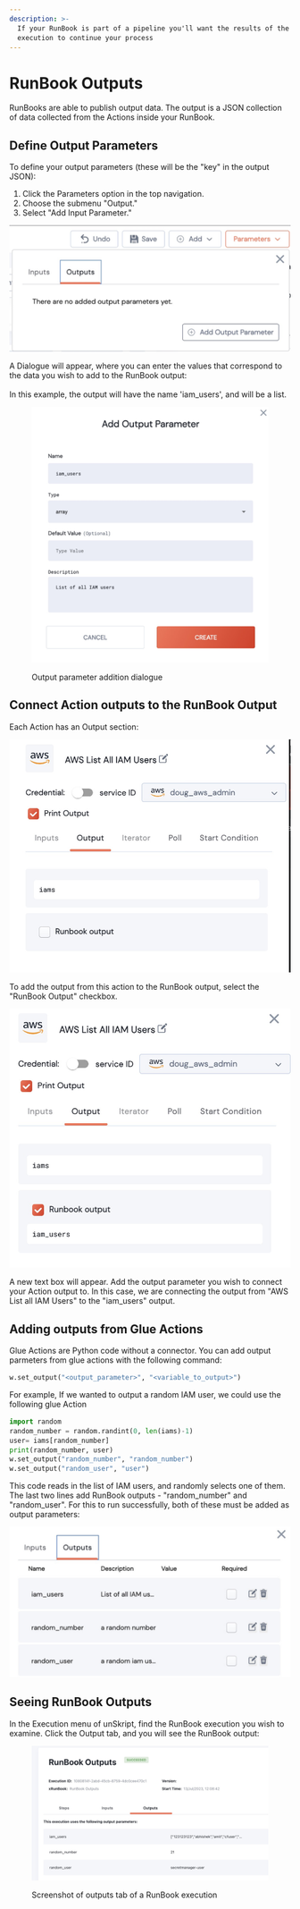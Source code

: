 ```yaml
---
description: >-
  If your RunBook is part of a pipeline you'll want the results of the RunBook
  execution to continue your process
---
```


# RunBook Outputs

RunBooks are able to publish output data.  The output is a JSON collection of data collected from the Actions inside your RunBook.

## Define Output Parameters

To define your output parameters (these will be the "key" in the output JSON):

1. Click the Parameters option in the top navigation.
2. Choose the submenu "Output."
3. Select "Add Input Parameter."

![the Output parameter menu](<../../.gitbook/assets/image (5).png>)



A Dialogue will appear, where you can enter the values that correspond to the data you wish to add to the RunBook output:\
\
In this example, the output will have the name 'iam\_users', and will be a list.

<figure><img src="../../.gitbook/assets/Screenshot 2023-07-13 at 11.32.04.jpg" alt="" width="563"><figcaption><p>Output parameter addition dialogue</p></figcaption></figure>

## Connect Action outputs to the RunBook Output

Each Action has an Output section:

![](<../../.gitbook/assets/image (1).png>)

To add the output from this action to the RunBook output, select the "RunBook Output" checkbox.

![](<../../.gitbook/assets/image (2).png>)

A new text box will appear.  Add the output parameter you wish to connect your Action output to.  In this case, we are connecting the output from "AWS List all IAM Users" to the "iam\_users" output.



## Adding outputs from Glue Actions

Glue Actions are Python code without a connector.  You can add output parmeters from glue actions with the following command:

```python
w.set_output("<output_parameter>", "<variable_to_output>")
```

For example, If we wanted to output a random IAM user, we could use the following glue Action

```python
import random
random_number = random.randint(0, len(iams)-1)
user= iams[random_number]
print(random_number, user)
w.set_output("random_number", "random_number")
w.set_output("random_user", "user")
```

This code reads in the list of IAM users, and randomly selects one of them.  The last two lines add RunBook outputs - "random\_number" and "random\_user".  For this to run successfully, both of these must be added as output parameters:

![](<../../.gitbook/assets/image (4).png>)



## Seeing RunBook Outputs

In the Execution menu of unSkript, find the RunBook execution you wish to examine.  Click the Output tab, and you will see the RunBook output:



<figure><img src="../../.gitbook/assets/Screenshot 2023-07-13 at 12.10.48.jpg" alt=""><figcaption><p>Screenshot of outputs tab of a RunBook execution</p></figcaption></figure>
